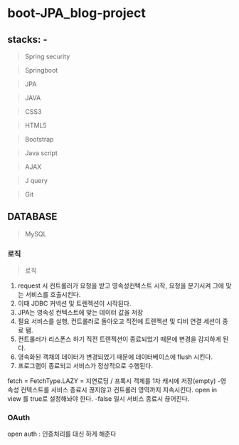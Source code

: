 # boot-JPA_blog-project

## stacks: -

> Spring security

> Springboot

>JPA

>JAVA

>CSS3

>HTML5

>Bootstrap

>Java script

>AJAX

>J query

>Git

## DATABASE 

>MySQL

### 로직
>로직
1. request 시 컨트롤러가 요청을 받고 영속성컨텍스트 시작, 요청을 분기시켜 그에 맞는 서비스를 호출시킨다.
2. 이때 JDBC 커넥션 및 트렌젝션이 시작된다.
3. JPA는 영속성 컨텍스트에 맞는 데이터 값을 저장
4. 필요 서비스를 실행, 컨트롤러로 돌아오고 직전에 트렌젝션 및 디비 연결 세션이 종료 됌.
5. 컨트롤러가 리스폰스 하기 직전 트렌젝션이 종료되었기 때문에 변경을 감지하게 된다.
6. 영속화된 객채의 데이터가 변경되었기 때문에  데이터베이스에 flush 시킨다.
7. 프로그램이 종료되고 서비스가 정상적으로 수행된다.

fetch = FetchType.LAZY = 지연로딩 / 프록시 객체를 1차 캐시에 저장(empty) 
-영속성 컨텍스트를 서비스 종료시 끊지않고 컨트롤러 영역까지 지속시킨다. open in view 를 true로 설정해놔야 한다.
-false 일시 서비스 종료시 끊어진다.

### OAuth
open auth : 인증처리를 대신 하게 해준다 
